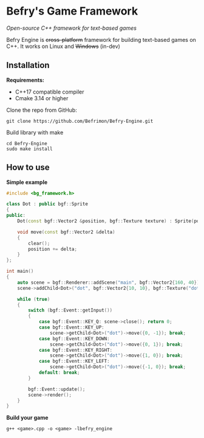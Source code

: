 # Befry's Game Framework
*Open-source C++ framework for text-based games*

Befry Engine is ~~cross-platform~~ framework for building text-based games on C++. It works on Linux and ~~Windows~~ (in-dev)

## Installation
**Requirements:**
* C++17 compatible compiler
* Cmake 3.14 or higher

Clone the repo from GitHub:
```
git clone https://github.com/Befrimon/Befry-Engine.git
```
Build library with make
```
cd Befry-Engine
sudo make install
```
## How to use
**Simple example**
```C++
#include <bg_framework.h>

class Dot : public bgf::Sprite
{
public:
	Dot(const bgf::Vector2 &position, bgf::Texture texture) : Sprite(position, std::move(texture)) {}

	void move(const bgf::Vector2 &delta)
	{
		clear();
		position += delta;
	}
};

int main()
{
	auto scene = bgf::Renderer::addScene("main", bgf::Vector2{160, 40});
	scene->addChild<Dot>("dot", bgf::Vector2{10, 10}, bgf::Texture("dot"));

	while (true)
	{
		switch (bgf::Event::getInput())
		{
			case bgf::Event::KEY_Q: scene->close(); return 0;
			case bgf::Event::KEY_UP:
				scene->getChild<Dot>("dot")->move({0, -1}); break;
			case bgf::Event::KEY_DOWN:
				scene->getChild<Dot>("dot")->move({0, 1}); break;
			case bgf::Event::KEY_RIGHT:
				scene->getChild<Dot>("dot")->move({1, 0}); break;
			case bgf::Event::KEY_LEFT:
				scene->getChild<Dot>("dot")->move({-1, 0}); break;
			default: break;
		}

		bgf::Event::update();
		scene->render();
	}
}
```
**Build your game**
```
g++ <game>.cpp -o <game> -lbefry_engine
```
